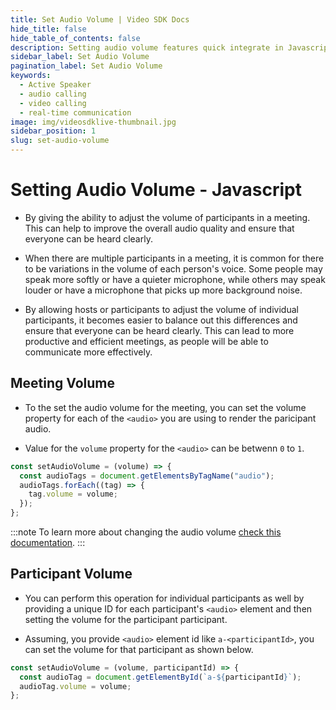 ```yaml
---
title: Set Audio Volume | Video SDK Docs
hide_title: false
hide_table_of_contents: false
description: Setting audio volume features quick integrate in Javascript, React JS, Android, IOS, React Native, Flutter with Video SDK to add live video & audio conferencing to your applications.
sidebar_label: Set Audio Volume
pagination_label: Set Audio Volume
keywords:
  - Active Speaker
  - audio calling
  - video calling
  - real-time communication
image: img/videosdklive-thumbnail.jpg
sidebar_position: 1
slug: set-audio-volume
---
```


# Setting Audio Volume - Javascript

- By giving the ability to adjust the volume of participants in a meeting. This can help to improve the overall audio quality and ensure that everyone can be heard clearly.

- When there are multiple participants in a meeting, it is common for there to be variations in the volume of each person's voice. Some people may speak more softly or have a quieter microphone, while others may speak louder or have a microphone that picks up more background noise.

- By allowing hosts or participants to adjust the volume of individual participants, it becomes easier to balance out this differences and ensure that everyone can be heard clearly. This can lead to more productive and efficient meetings, as people will be able to communicate more effectively.

## Meeting Volume

- To the set the audio volume for the meeting, you can set the volume property for each of the `<audio>` you are using to render the paricipant audio.

- Value for the `volume` property for the `<audio>` can be betwenn `0` to `1`.

```js
const setAudioVolume = (volume) => {
  const audioTags = document.getElementsByTagName("audio");
  audioTags.forEach((tag) => {
    tag.volume = volume;
  });
};
```

:::note
To learn more about changing the audio volume [check this documentation](https://developer.mozilla.org/en-US/docs/Web/API/HTMLMediaElement/volume).
:::

## Participant Volume

- You can perform this operation for individual participants as well by providing a unique ID for each participant's `<audio>` element and then setting the volume for the participant participant.

- Assuming, you provide `<audio>` element id like `a-<participantId>`, you can set the volume for that participant as shown below.

```js
const setAudioVolume = (volume, participantId) => {
  const audioTag = document.getElementById(`a-${participantId}`);
  audioTag.volume = volume;
};
```
